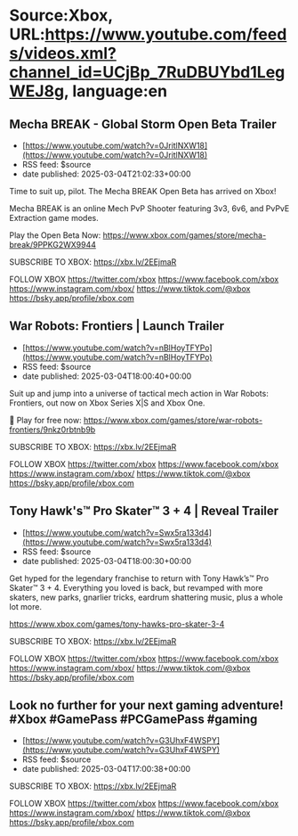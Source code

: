 # Source:Xbox, URL:https://www.youtube.com/feeds/videos.xml?channel_id=UCjBp_7RuDBUYbd1LegWEJ8g, language:en

## Mecha BREAK - Global Storm Open Beta Trailer
 - [https://www.youtube.com/watch?v=0JritlNXW18](https://www.youtube.com/watch?v=0JritlNXW18)
 - RSS feed: $source
 - date published: 2025-03-04T21:02:33+00:00

Time to suit up, pilot. The Mecha BREAK Open Beta has arrived on Xbox!

Mecha BREAK is an online Mech PvP Shooter featuring 3v3, 6v6, and PvPvE Extraction game modes.

Play the Open Beta Now:
https://www.xbox.com/games/store/mecha-break/9PPKG2WX9944

SUBSCRIBE TO XBOX: https://xbx.lv/2EEjmaR 

FOLLOW XBOX 
https://twitter.com/xbox 
https://www.facebook.com/xbox 
https://www.instagram.com/xbox/ 
https://www.tiktok.com/@xbox
https://bsky.app/profile/xbox.com

## War Robots: Frontiers | Launch Trailer
 - [https://www.youtube.com/watch?v=nBlHoyTFYPo](https://www.youtube.com/watch?v=nBlHoyTFYPo)
 - RSS feed: $source
 - date published: 2025-03-04T18:00:40+00:00

Suit up and jump into a universe of tactical mech action in War Robots: Frontiers, out now on Xbox Series X|S and Xbox One.

🤖 Play for free now: https://www.xbox.com/games/store/war-robots-frontiers/9nkz0rbtnb9b

SUBSCRIBE TO XBOX: https://xbx.lv/2EEjmaR 

FOLLOW XBOX 
https://twitter.com/xbox 
https://www.facebook.com/xbox 
https://www.instagram.com/xbox/ 
https://www.tiktok.com/@xbox
https://bsky.app/profile/xbox.com

## Tony Hawk's™ Pro Skater™ 3 + 4 | Reveal Trailer
 - [https://www.youtube.com/watch?v=Swx5ra133d4](https://www.youtube.com/watch?v=Swx5ra133d4)
 - RSS feed: $source
 - date published: 2025-03-04T18:00:30+00:00

Get hyped for the legendary franchise to return with Tony Hawk’s™ Pro Skater™ 3 + 4. Everything you loved is back, but revamped with more skaters, new parks, gnarlier tricks, eardrum shattering music, plus a whole lot more.

https://www.xbox.com/games/tony-hawks-pro-skater-3-4

SUBSCRIBE TO XBOX: https://xbx.lv/2EEjmaR 

FOLLOW XBOX 
https://twitter.com/xbox 
https://www.facebook.com/xbox 
https://www.instagram.com/xbox/ 
https://www.tiktok.com/@xbox
https://bsky.app/profile/xbox.com

## Look no further for your next gaming adventure! #Xbox #GamePass #PCGamePass #gaming
 - [https://www.youtube.com/watch?v=G3UhxF4WSPY](https://www.youtube.com/watch?v=G3UhxF4WSPY)
 - RSS feed: $source
 - date published: 2025-03-04T17:00:38+00:00

SUBSCRIBE TO XBOX: https://xbx.lv/2EEjmaR 

FOLLOW XBOX 
https://twitter.com/xbox 
https://www.facebook.com/xbox 
https://www.instagram.com/xbox/ 
https://www.tiktok.com/@xbox
https://bsky.app/profile/xbox.com

